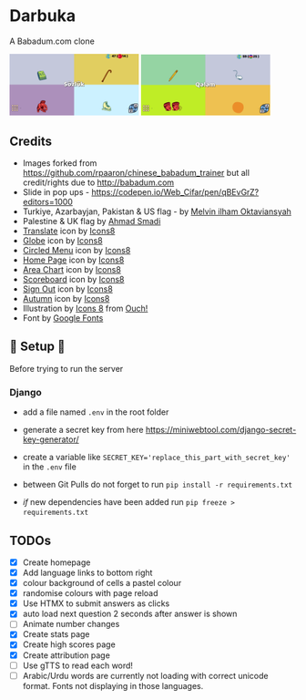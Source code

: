 # Darbuka 
A Babadum.com clone

<p>
    <img src="Example_img1.png" width="45%" />
    <img src="Example_img2.png" width="45%" />
</p>

## Credits
- Images forked from https://github.com/rpaaron/chinese_babadum_trainer but all credit/rights due to http://babadum.com
- Slide in pop ups - https://codepen.io/Web_Cifar/pen/qBEvGrZ?editors=1000
- Turkiye, Azarbayjan, Pakistan & US flag - by [Melvin ilham Oktaviansyah](https://freeicons.io/profile/8939)
- Palestine & UK flag by [Ahmad Smadi](https://freeicons.io/profile/203466?page=7)
- <a target="_blank" href="https://icons8.com/icon/HbhxNiiI7KtP/translate">Translate</a> icon by <a target="_blank" href="https://icons8.com">Icons8</a>
- <a target="_blank" href="https://icons8.com/icon/63766/globe">Globe</a> icon by <a target="_blank" href="https://icons8.com">Icons8</a>
- <a target="_blank" href="https://icons8.com/icon/103661/circled-menu">Circled Menu</a> icon by <a target="_blank" href="https://icons8.com">Icons8</a>
- <a target="_blank" href="https://icons8.com/icon/103798/home-page">Home Page</a> icon by <a target="_blank" href="https://icons8.com">Icons8</a>
- <a target="_blank" href="https://icons8.com/icon/46351/area-chart">Area Chart</a> icon by <a target="_blank" href="https://icons8.com">Icons8</a>
- <a target="_blank" href="https://icons8.com/icon/YsISDBQ47eI0/scoreboard">Scoreboard</a> icon by <a target="_blank" href="https://icons8.com">Icons8</a>
- <a target="_blank" href="https://icons8.com/icon/ScZWTm5akXlG/sign-out">Sign Out</a> icon by <a target="_blank" href="https://icons8.com">Icons8</a>
- <a target="_blank" href="https://icons8.com/icon/TIcq6nNACnhE/autumn">Autumn</a> icon by <a target="_blank" href="https://icons8.com">Icons8</a>
- Illustration by <a href="https://icons8.com/illustrations/author/zD2oqC8lLBBA">Icons 8</a> from <a href="https://icons8.com/illustrations">Ouch!</a>
- Font by  <a href="https://fonts.google.com/specimen/Baloo+Bhaijaan+2?subset=arabic&noto.script=Arab">Google Fonts</a>

## 🔧 Setup 🔧

Before trying to run the server

### Django

- add a file named `.env` in the root folder
- generate a secret key from here https://miniwebtool.com/django-secret-key-generator/
- create a variable like `SECRET_KEY='replace_this_part_with_secret_key'` in the `.env` file
- between Git Pulls do not forget to run `pip install -r requirements.txt`

- *if* new dependencies have been added run `pip freeze > requirements.txt`

## TODOs
- [x] Create homepage
- [x] Add language links to bottom right
- [x] colour background of cells a pastel colour
- [x] randomise colours with page reload
- [x] Use HTMX to submit answers as clicks
- [x] auto load next question 2 seconds after answer is shown
- [ ] Animate number changes
- [X] Create stats page
- [x] Create high scores page
- [x] Create attribution page
- [ ] Use gTTS to read each word!
- [ ] Arabic/Urdu words are currently not loading with correct unicode format. Fonts not displaying in those languages.